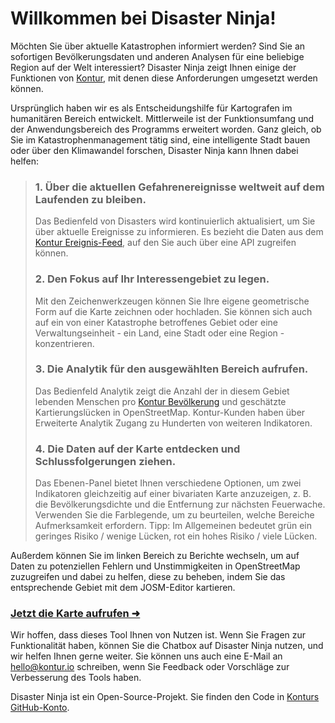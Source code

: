 Willkommen bei Disaster Ninja!
==============================

Möchten Sie über aktuelle Katastrophen informiert werden? Sind Sie an sofortigen Bevölkerungsdaten und anderen Analysen für eine beliebige Region auf der Welt interessiert? Disaster Ninja zeigt Ihnen einige der Funktionen von [Kontur](https://www.kontur.io/), mit denen diese Anforderungen umgesetzt werden können.

Ursprünglich haben wir es als Entscheidungshilfe für Kartografen im humanitären Bereich entwickelt. Mittlerweile ist der Funktionsumfang und der Anwendungsbereich des Programms erweitert worden. Ganz gleich, ob Sie im Katastrophenmanagement tätig sind, eine intelligente Stadt bauen oder über den Klimawandel forschen, Disaster Ninja kann Ihnen dabei helfen:

> ### 1. Über die aktuellen Gefahrenereignisse weltweit auf dem Laufenden zu bleiben.
>
> Das Bedienfeld von Disasters wird kontinuierlich aktualisiert, um Sie über aktuelle Ereignisse zu informieren. Es bezieht die Daten aus dem [Kontur Ereignis-Feed](https://www.kontur.io/portfolio/event-feed/), auf den Sie auch über eine API zugreifen können.
>
> ### 2. Den Fokus auf Ihr Interessengebiet zu legen.
>
> Mit den Zeichenwerkzeugen können Sie Ihre eigene geometrische Form auf die Karte zeichnen oder hochladen. Sie können sich auch auf ein von einer Katastrophe betroffenes Gebiet oder eine Verwaltungseinheit - ein Land, eine Stadt oder eine Region - konzentrieren.
>
> ### 3. Die Analytik für den ausgewählten Bereich aufrufen.
>
> Das Bedienfeld Analytik zeigt die Anzahl der in diesem Gebiet lebenden Menschen pro [Kontur Bevölkerung](https://data.humdata.org/dataset/kontur-population-dataset) und geschätzte Kartierungslücken in OpenStreetMap. Kontur-Kunden haben über Erweiterte Analytik Zugang zu Hunderten von weiteren Indikatoren.
>
> ### 4. Die Daten auf der Karte entdecken und Schlussfolgerungen ziehen.
>
> Das Ebenen-Panel bietet Ihnen verschiedene Optionen, um zwei Indikatoren gleichzeitig auf einer bivariaten Karte anzuzeigen, z. B. die Bevölkerungsdichte und die Entfernung zur nächsten Feuerwache. Verwenden Sie die Farblegende, um zu beurteilen, welche Bereiche Aufmerksamkeit erfordern.
> Tipp: Im Allgemeinen bedeutet grün ein geringes Risiko / wenige Lücken, rot ein hohes Risiko / viele Lücken.

Außerdem können Sie im linken Bereich zu Berichte wechseln, um auf Daten zu potenziellen Fehlern und Unstimmigkeiten in OpenStreetMap zuzugreifen und dabei zu helfen, diese zu beheben, indem Sie das entsprechende Gebiet mit dem JOSM-Editor kartieren.

### [Jetzt die Karte aufrufen ➜](/ "map")

Wir hoffen, dass dieses Tool Ihnen von Nutzen ist. Wenn Sie Fragen zur Funktionalität haben, können Sie die Chatbox auf Disaster Ninja nutzen, und wir helfen Ihnen gerne weiter. Sie können uns auch eine E-Mail an [hello@kontur.io](mailto:hello@kontur.io) schreiben, wenn Sie Feedback oder Vorschläge zur Verbesserung des Tools haben.

Disaster Ninja ist ein Open-Source-Projekt. Sie finden den Code in [Konturs GitHub-Konto](https://github.com/konturio).
